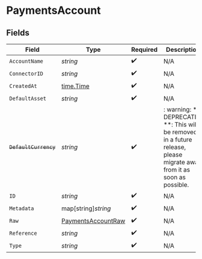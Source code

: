 # PaymentsAccount


## Fields

| Field                                                                                                                   | Type                                                                                                                    | Required                                                                                                                | Description                                                                                                             |
| ----------------------------------------------------------------------------------------------------------------------- | ----------------------------------------------------------------------------------------------------------------------- | ----------------------------------------------------------------------------------------------------------------------- | ----------------------------------------------------------------------------------------------------------------------- |
| `AccountName`                                                                                                           | *string*                                                                                                                | :heavy_check_mark:                                                                                                      | N/A                                                                                                                     |
| `ConnectorID`                                                                                                           | *string*                                                                                                                | :heavy_check_mark:                                                                                                      | N/A                                                                                                                     |
| `CreatedAt`                                                                                                             | [time.Time](https://pkg.go.dev/time#Time)                                                                               | :heavy_check_mark:                                                                                                      | N/A                                                                                                                     |
| `DefaultAsset`                                                                                                          | *string*                                                                                                                | :heavy_check_mark:                                                                                                      | N/A                                                                                                                     |
| ~~`DefaultCurrency`~~                                                                                                   | *string*                                                                                                                | :heavy_check_mark:                                                                                                      | : warning: ** DEPRECATED **: This will be removed in a future release, please migrate away from it as soon as possible. |
| `ID`                                                                                                                    | *string*                                                                                                                | :heavy_check_mark:                                                                                                      | N/A                                                                                                                     |
| `Metadata`                                                                                                              | map[string]*string*                                                                                                     | :heavy_check_mark:                                                                                                      | N/A                                                                                                                     |
| `Raw`                                                                                                                   | [PaymentsAccountRaw](../../models/shared/paymentsaccountraw.md)                                                         | :heavy_check_mark:                                                                                                      | N/A                                                                                                                     |
| `Reference`                                                                                                             | *string*                                                                                                                | :heavy_check_mark:                                                                                                      | N/A                                                                                                                     |
| `Type`                                                                                                                  | *string*                                                                                                                | :heavy_check_mark:                                                                                                      | N/A                                                                                                                     |
